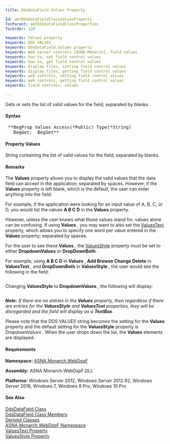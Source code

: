 ```yaml
---
title: DdsDataField.Values Property

Id: amfDdsDataFieldClassValuesProperty
TocParent: amfDdsDataFieldClassProperties
TocOrder: 120

keywords: Values property
keywords: DDS VALUES
keywords: DdsDataField.Values property
keywords: Web server controls [ASNA.Monarch], field values
keywords: how to, set field control values
keywords: how to, get field control values
keywords: display files, setting field control values
keywords: display files, getting field control values
keywords: web controls, setting field control values
keywords: web controls, getting field control values
keywords: field controls, values

---
```


Gets or sets the list of valid values for the field; separated by blanks.

#### Syntax
<pre class="prettyprint"> **BegProp Values Access(*Public) Type(*String)
   BegGet;  BegSet** </pre>

#### Property Values
String containing the list of valid values for the field; separated by blanks.

#### Remarks
The **Values** property allows you to display the valid values that the data field can accept in the application; separated by spaces. However, if the **Values** property is left blank, which is the default, the user can enter anything into the field.

For example, if the application were looking for an input value of A, B, C, or D, you would list the values **A B C D** in the **Values** property.

However, unless the user knows what those values stand for, values alone can be confusing. If using **Values** , you may want to also set the [ ValuesText](amfDdsDataFieldClassValuesTextProperty.html) property, which allows you to specify one word per value entered in the **Values** property; separated by spaces.

For the user to see these **Values** , the [ ValuesStyle](amfDdsDataFieldClassValuesStyleProperty.html) property must be set to either **DropdownValues** or **DropDownBoth** .

For example, using **A B C D** in **Values** , **Add Browse Change Delete** in **ValuesText** , and **DropDownBoth** in **ValuesStyle** , the user would see the following in the field:

<img alt="" src="../Images/DropdownBoth.jpg" border="0" /> 

Changing **ValuesStyle** to **DropdownValues** , the following will display:

<img alt="" src="../Images/Values_entries.jpg" border="0" /> 

***Note:** If there are no entries in the **Values** property, then regardless if there are entries for the **ValuesStyle** and **ValuesText** properties, they will be disregarded and the field will display as a **TextBox** .* 

Please note that the DDS VALUES string becomes the setting for the **Values** property and the default setting for the **ValuesStyle** property is *DropdownValues* . When the user drops down the list, the **Values** elements are displayed.

#### Requirements
**Namespace:** [ASNA.Monarch.WebDspF](amfWebDspFNamespace.html)

**Assembly:** ASNA.Monarch.WebDspF.DLL

**Platforms:** Windows Server 2012, Windows Server 2012 R2, Windows Server 2016, Windows 7, Windows 8 Pro, Windows 10 Pro

#### See Also
[DdsDataField Class](amfDdsDataFieldClass.html) <br /> [ DdsDataField Class Members](amfDdsDataFieldClassMembers.html) <br /> [ Derived Classes](amfDdsDataFieldDerivedClasses.html) <br />[ ASNA.Monarch.WebDspF Namespace](amfWebDspFNamespace.html)<br />[ValuesText Property](amfDdsDataFieldClassValuesTextProperty.html)<br />[ ValuesStyle Property](amfDdsDataFieldClassValuesStyleProperty.html)
